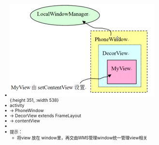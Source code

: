 - ![image.png](../assets/image_1689042881543_0.png){:height 351, :width 538}
- activity
- -> PhoneWindow
- -> DecorView extends FrameLayout
- -> contentView
-
- 提示：
	- 将view 放在 window里，再交由WMS管理window统一管理view相关